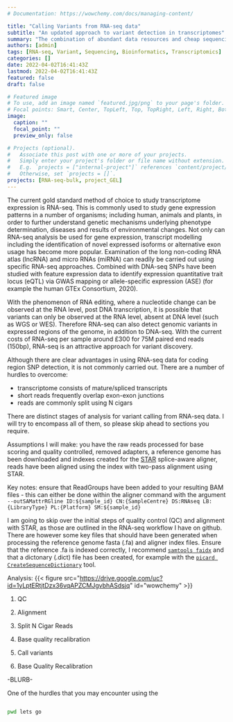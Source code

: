 ```yaml
---
# Documentation: https://wowchemy.com/docs/managing-content/

title: "Calling Variants from RNA-seq data"
subtitle: "An updated approach to variant detection in transcriptomes"
summary: "The combination of abundant data resources and cheap sequencing technology has resulted in a vast unexploited resource for single nucleotide polymorphism (SNP) detection."
authors: [admin]
tags: [RNA-seq, Variant, Sequencing, Bioinformatics, Transcriptomics]
categories: []
date: 2022-04-02T16:41:43Z
lastmod: 2022-04-02T16:41:43Z
featured: false
draft: false

# Featured image
# To use, add an image named `featured.jpg/png` to your page's folder.
# Focal points: Smart, Center, TopLeft, Top, TopRight, Left, Right, BottomLeft, Bottom, BottomRight.
image:
  caption: ""
  focal_point: ""
  preview_only: false

# Projects (optional).
#   Associate this post with one or more of your projects.
#   Simply enter your project's folder or file name without extension.
#   E.g. `projects = ["internal-project"]` references `content/project/deep-learning/index.md`.
#   Otherwise, set `projects = []`.
projects: [RNA-seq-bulk, project_GEL]
---
```

The current gold standard method of choice to study transcriptome expression is RNA-seq. This is commonly used to study gene expression patterns in a number of organisms; including human, animals and plants, in order to further understand genetic mechanisms underlying phenotype determination, diseases and results of environmental changes. Not only can RNA-seq analysis be used for gene expression, transcript modelling including the identification of novel expressed isoforms or alternative exon usage has become more popular. Examination of the long non-coding RNA atlas (lncRNA) and micro RNAs (miRNA) can readily be carried out using specific RNA-seq approaches. Combined with DNA-seq SNPs have been studied with feature expression data to identify expression quantitative trait locus (eQTL) via GWAS mapping or allele-specific expression (ASE) (for example the human GTEx Consortium, 2020). 

With the phenomenon of RNA editing, where a nucleotide change can be observed at the RNA level, post DNA transcription, it is possible that variants can only be observed at the RNA level, absent at DNA level (such as WGS or WES).  Therefore RNA-seq can also detect genomic variants in expressed regions of the genome, in addition to DNA-seq. With the current costs of RNA-seq per sample around £300 for 75M paired end reads (150bp), RNA-seq is an attractive approach for variant discovery.


Although there are clear advantages in using RNA-seq data for coding region SNP detection, it is not commonly carried out. There are a number of hurdles to overcome:
- transcriptome consists of mature/spliced transcripts
- short reads frequently overlap exon-exon junctions
- reads are commonly split using N cigars

There are distinct stages of analysis for variant calling from RNA-seq data. I will try to encompass all of them, so please skip ahead to sections you require.

Assumptions I will make: you have the raw reads processed for base scoring and quality controlled, removed adapters, a reference genome has been downloaded and indexes created for the [STAR](https://github.com/alexdobin/STAR) splice-aware aligner, reads have been aligned using the index with two-pass alignment using STAR. 

Key notes: ensure that ReadGroups have been added to your resulting BAM files - this can either be done within the aligner command with the argument 
```--outSAMattrRGline ID:${sample_id} CN:{SampleCentre} DS:RNAseq LB:{LibraryType} PL:{Platform} SM:${sample_id}```

I am going to skip over the initial steps of quality control (QC) and alignment with STAR, as those are outlined in the RNA-seq workflow I have on github. There are however some key files that should have been generated when processing the reference genome fasta (.fa) and aligner index files. Ensure that the reference .fa is indexed correctly, I recommend [```samtools faidx```](http://www.htslib.org/doc/samtools-faidx.html) and that a dictonary (.dict) file has been created, for example with the [```picard CreateSequenceDictionary```](https://gatk.broadinstitute.org/hc/en-us/articles/4405443616667-CreateSequenceDictionary-Picard-) tool. 

Analysis:
{{< figure src="https://drive.google.com/uc?id=1yLptERtjtDzx36vqAPZCMJgvbhASdsjq" id="wowchemy" >}}

1. QC
2. Alignment
3. Split N Cigar Reads
4. Base quality recalibration
5. Call variants

4. Base Quality Recalibration

-BLURB-

One of the hurdles that you may encounter using the 
```bash

pwd lets go

```

